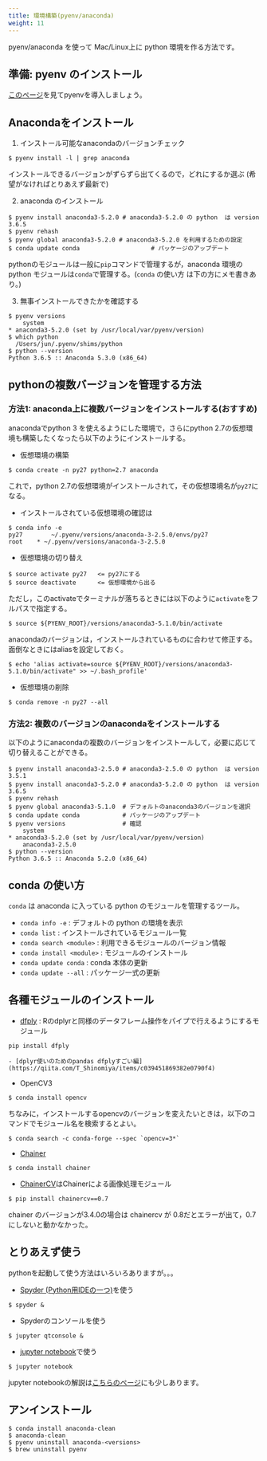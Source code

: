 ```yaml
---
title: 環境構築(pyenv/anaconda)
weight: 11
---
```


pyenv/anaconda を使って Mac/Linux上に python 環境を作る方法です。

## 準備: pyenv のインストール

[このページ](./install-pyenv.md)を見てpyenvを導入しましょう。

## Anacondaをインストール

1. インストール可能なanacondaのバージョンチェック
```
$ pyenv install -l | grep anaconda
```
インストールできるバージョンがずらずら出てくるので，どれにするか選ぶ
(希望がなければとりあえず最新で)

2. anaconda のインストール
```
$ pyenv install anaconda3-5.2.0 # anaconda3-5.2.0 の python  は version 3.6.5
$ pyenv rehash
$ pyenv global anaconda3-5.2.0 # anaconda3-5.2.0 を利用するための設定
$ conda update conda                    # パッケージのアップデート
```
pythonのモジュールは一般に`pip`コマンドで管理するが，anaconda 環境の python モジュールは`conda`で管理する。(`conda` の使い方
は下の方にメモ書きあり。)

3. 無事インストールできたかを確認する
```
$ pyenv versions
	system
* anaconda3-5.2.0 (set by /usr/local/var/pyenv/version)
$ which python
  /Users/jun/.pyenv/shims/python
$ python --version
Python 3.6.5 :: Anaconda 5.3.0 (x86_64)
```

## pythonの複数バージョンを管理する方法

### 方法1: anaconda上に複数バージョンをインストールする(おすすめ)

anacondaでpython 3 を使えるようにした環境で，さらにpython 2.7の仮想環境も構築したくなったら以下のようにインストールする。

- 仮想環境の構築
```
$ conda create -n py27 python=2.7 anaconda
```
これで，python 2.7の仮想環境がインストールされて，その仮想環境名が`py27`になる。

- インストールされている仮想環境の確認は
```
$ conda info -e
py27		~/.pyenv/versions/anaconda-3-2.5.0/envs/py27
root	* ~/.pyenv/versions/anaconda-3-2.5.0
```
- 仮想環境の切り替え
```
$ source activate py27   <= py27にする
$ source deactivate      <= 仮想環境から出る
```
ただし，このactivateでターミナルが落ちるときには以下のように`activate`をフルパスで指定する。
```
$ source ${PYENV_ROOT}/versions/anaconda3-5.1.0/bin/activate
```
anacondaのバージョンは，インストールされているものに合わせて修正する。
面倒なときにはaliasを設定しておく。
```
$ echo 'alias activate=source ${PYENV_ROOT}/versions/anaconda3-5.1.0/bin/activate" >> ~/.bash_profile'
```
- 仮想環境の削除
```
$ conda remove -n py27 --all
```

### 方法2: 複数のバージョンのanacondaをインストールする

以下のようにanacondaの複数のバージョンをインストールして，必要に応じて切り替えることができる。
```
$ pyenv install anaconda3-2.5.0 # anaconda3-2.5.0 の python  は version 3.5.1
$ pyenv install anaconda3-5.2.0 # anaconda3-5.2.0 の python  は version 3.6.5
$ pyenv rehash
$ pyenv global anaconda3-5.1.0  # デフォルトのanaconda3のバージョンを選択
$ conda update conda            # パッケージのアップデート
$ pyenv versions                # 確認
	system
* anaconda3-5.2.0 (set by /usr/local/var/pyenv/version)
	anaconda3-2.5.0
$ python --version
Python 3.6.5 :: Anaconda 5.2.0 (x86_64)
```

## conda の使い方
`conda` は anaconda に入っている python のモジュールを管理するツール。

- `conda info -e` : デフォルトの python の環境を表示
- `conda list` : インストールされているモジュール一覧
- `conda search <module>` : 利用できるモジュールのバージョン情報
- `conda install <module>` : モジュールのインストール
- `conda update conda` : conda 本体の更新
- `conda update --all` : パッケージ一式の更新


## 各種モジュールのインストール

<!--
- OpenCV2
```
$ conda install -c menpo opencv
```
-->
- [dfply](https://github.com/kieferk/dfply) : Rのdplyrと同様のデータフレーム操作をパイプで行えるようにするモジュール
```
pip install dfply
```
	- [dplyr使いのためのpandas dfplyすごい編](https://qiita.com/T_Shinomiya/items/c039451869382e0790f4)
- OpenCV3
```
$ conda install opencv
```
ちなみに，インストールするopencvのバージョンを変えたいときは，以下のコマンドでモジュール名を検索するとよい。
```
$ conda search -c conda-forge --spec `opencv=3*`
```
- [Chainer](https://github.com/chainer/chainer)
```
$ conda install chainer
```
- [ChainerCV](https://github.com/chainer/chainercv)はChainerによる画像処理モジュール
```
$ pip install chainercv==0.7
```
chainer のバージョンが3.4.0の場合は chainercv が 0.8だとエラーが出て，0.7にしないと動かなかった。

## とりあえず使う

pythonを起動して使う方法はいろいろありますが。。。
- [Spyder (Python用IDEの一つ)](https://pythonhosted.org/spyder/)を使う
```
$ spyder &
```
- Spyderのコンソールを使う
```
$ jupyter qtconsole &
```
- [jupyter notebook](http://jupyter.org/)で使う
```
$ jupyter notebook
```
jupyter notebookの解説は[こちらのページ](../jupyter)にも少しあります。

## アンインストール

```
$ conda install anaconda-clean
$ anaconda-clean
$ pyenv uninstall anaconda-<versions>
$ brew uninstall pyenv
```
